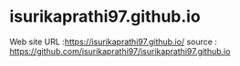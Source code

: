 # isurikaprathi97.github.io
Web site
URL :https://isurikaprathi97.github.io/
source : https://github.com/isurikaprathi97/isurikaprathi97.github.io
